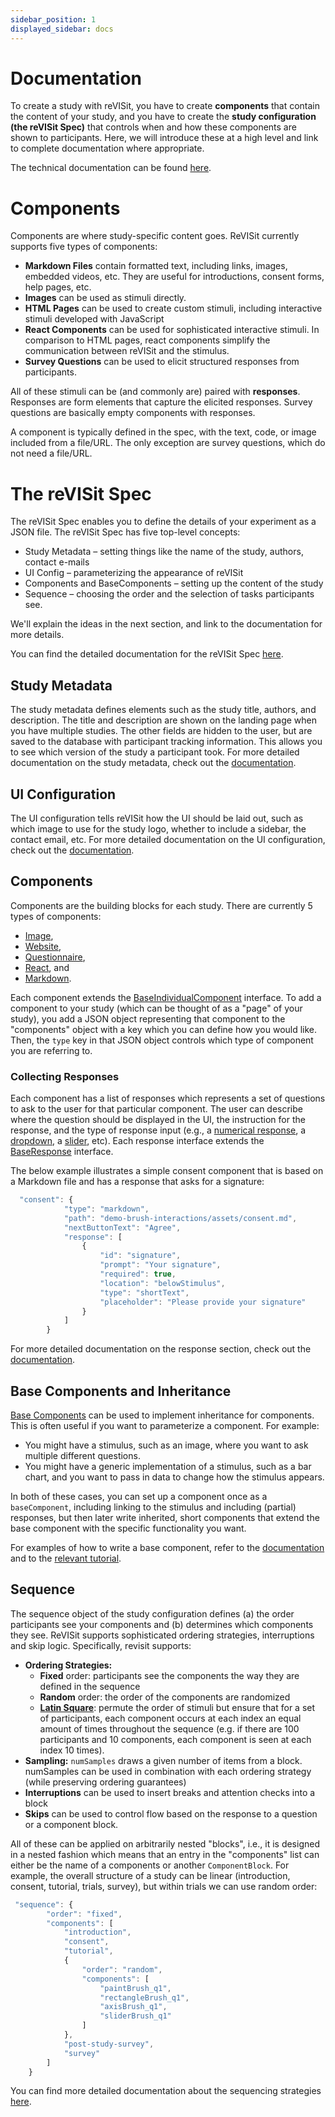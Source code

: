 ```yaml
---
sidebar_position: 1
displayed_sidebar: docs
---
```


# Documentation

To create a study with reVISit, you have to create **components** that contain the content of your study, and you have to create the **study configuration (the reVISit Spec)** that controls when and how these components are shown to participants. Here, we will introduce these at a high level and link to complete documentation where appropriate. 

The technical documentation can be found [here](globals). 

# Components

Components are where study-specific content goes. ReVISit currently supports five types of components: 

* **Markdown Files** contain formatted text, including links, images, embedded videos, etc. They are useful for introductions, consent forms, help pages, etc. 
* **Images** can be used as stimuli directly. 
* **HTML Pages** can be used to create custom stimuli, including interactive stimuli developed with JavaScript 
* **React Components** can be used for sophisticated interactive stimuli. In comparison to HTML pages, react components simplify the communication between reVISit and the stimulus. 
* **Survey Questions** can be used to elicit structured responses from participants.

All of these stimuli can be (and commonly are) paired with **responses**. Responses are form elements that capture the elicited responses. Survey questions are basically empty components with responses. 

A component is typically defined in the spec, with the text, code, or image included from a file/URL. The only exception are survey questions, which do not need a file/URL.

# The reVISit Spec

The reVISit Spec enables you to define the details of your experiment as a JSON file. The reVISit Spec has five top-level concepts: 

* Study Metadata – setting things like the name of the study, authors, contact e-mails
* UI Config – parameterizing the appearance of reVISit
* Components and BaseComponents – setting up the content of the study
* Sequence – choosing the order and the selection of tasks participants see. 

We'll explain the ideas in the next section, and link to the documentation for more details. 

You can find the detailed documentation for the reVISit Spec [here](interfaces/StudyConfig).

## Study Metadata

The study metadata defines elements such as the study title, authors, and description. The title and description are shown on the landing page when you have multiple studies. The other fields are hidden to the user, but are saved to the database with participant tracking information. This allows you to see which version of the study a participant took. For more detailed documentation on the study metadata, check out the [documentation](interfaces/StudyMetadata).

## UI Configuration

The UI configuration tells reVISit how the UI should be laid out, such as which image to use for the study logo, whether to include a sidebar, the contact email, etc. For more detailed documentation on the UI configuration, check out the [documentation](interfaces/UIConfig).

## Components

Components are the building blocks for each study. 
There are currently 5 types of components: 
* [Image](interfaces/ImageComponent), 
* [Website](interfaces/WebsiteComponent), 
* [Questionnaire](interfaces/QuestionnaireComponent), 
* [React](interfaces/ReactComponent), and 
* [Markdown](interfaces/MarkdownComponent).

Each component extends the [BaseIndividualComponent](interfaces/BaseIndividualComponent) interface. To add a component to your study (which can be thought of as a "page" of your study), you add a JSON object representing that component to the "components" object with a key which you can define how you would like. Then, the `type` key in that JSON object controls which type of component you are referring to. 

### Collecting Responses

Each component has a list of responses which represents a set of questions to ask to the user for that particular component. The user can describe where the question should be displayed in the UI, the instruction for the response, and the type of response input (e.g., a [numerical response](interfaces/NumericalResponse), a [dropdown](interfaces/DropdownResponse), a [slider](interfaces/SliderResponse), etc). Each response interface extends the [BaseResponse](interfaces/BaseResponse) interface.

The below example illustrates a simple consent component that is based on a Markdown file and has a response that asks for a signature: 

```js
  "consent": {
            "type": "markdown",
            "path": "demo-brush-interactions/assets/consent.md",
            "nextButtonText": "Agree",
            "response": [
                {
                    "id": "signature",
                    "prompt": "Your signature",
                    "required": true,
                    "location": "belowStimulus",
                    "type": "shortText",
                    "placeholder": "Please provide your signature"
                }
            ]
        }
```

For more detailed documentation on the response section, check out the [documentation](interfaces/BaseResponse).

## Base Components and Inheritance

[Base Components](interfaces/StudyConfig#basecomponents) can be used to implement inheritance for components. This is often useful if you want to parameterize a component. For example: 

* You might have a stimulus, such as an image, where you want to ask multiple different questions.  
* You might have a generic implementation of a stimulus, such as a bar chart, and you want to pass in data to change how the stimulus appears. 

In both of these cases, you can set up a component once as a `baseComponent`, including linking to the stimulus and including (partial) responses, but then later write inherited, short components that extend the base component with the specific functionality you want. 

For examples of how to write a base component, refer to the [documentation](interfaces/StudyConfig#basecomponents) and to the [relevant tutorial](../getting-started/tutorial-questionnaire#adding-custom-html).

## Sequence

The sequence object of the study configuration defines (a) the order participants see your components and (b) determines which components they see. ReVISit supports sophisticated ordering strategies, interruptions and skip logic. Specifically, revisit supports: 

* **Ordering Strategies:** 
    * **Fixed** order: participants see the components the way they are defined in the sequence
    * **Random** order: the order of the components are randomized
    * **[Latin Square](https://en.wikipedia.org/wiki/Latin_square)**: permute the order of stimuli but ensure that for a set of participants, each component occurs at each index an equal amount of times throughout the sequence (e.g. if there are 100 participants and 10 components, each component is seen at each index 10 times).
* **Sampling:**  `numSamples` draws a given number of items from a block. numSamples can be used in combination with each ordering strategy (while preserving ordering guarantees)
* **Interruptions**  can be used to insert breaks and attention checks into a block
* **Skips** can be used to control flow based on the response to a question or a component block. 

All of these can be applied on arbitrarily nested "blocks", i.e., it is designed in a nested fashion which means that an entry in the "components" list can either be the name of a components or another `ComponentBlock`. For example, the overall structure of a study can be linear (introduction, consent, tutorial, trials, survey), but within trials we can use random order:  

```js
 "sequence": {
        "order": "fixed",
        "components": [
            "introduction",
            "consent",
            "tutorial",
            {
                "order": "random",
                "components": [
                    "paintBrush_q1",
                    "rectangleBrush_q1",
                    "axisBrush_q1",
                    "sliderBrush_q1"
                ]
            },
            "post-study-survey",
            "survey"
        ]
    }
```

You can find more detailed documentation about the sequencing strategies [here](interfaces/ComponentBlock).
